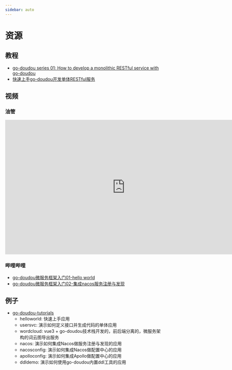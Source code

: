 ```yaml
---
sidebar: auto
---
```


# 资源

## 教程

- [go-doudou series 01: How to develop a monolithic RESTful service with go-doudou](https://dev.to/wubin1989/go-doudou-series-01-how-to-develop-a-monolithic-restful-service-with-go-doudou-8gl)
- [快速上手go-doudou开发单体RESTful服务](https://juejin.cn/post/7046936284438200333)

## 视频
### 油管

<iframe width="772" height="434" src="https://www.youtube.com/embed/6XiJkzUPo28" title="YouTube video player" frameborder="0" allow="accelerometer; autoplay; clipboard-write; encrypted-media; gyroscope; picture-in-picture" allowfullscreen></iframe>

### 哔哩哔哩

- [go-doudou微服务框架入门01-hello world](https://www.bilibili.com/video/BV1AS4y1F7mE?spm_id_from=333.999.0.0)
- [go-doudou微服务框架入门02-集成nacos服务注册与发现](https://www.bilibili.com/video/BV1pU4y1o7xL?t=0.0)

## 例子
- [go-doudou-tutorials](https://github.com/unionj-cloud/go-doudou-tutorials)
    - helloworld: 快速上手应用
    - usersvc: 演示如何定义接口并生成代码的单体应用
    - wordcloud: vue3 + go-doudou技术栈开发的，前后端分离的，微服务架构的词云图导出服务
    - nacos: 演示如何集成Nacos做服务注册与发现的应用
    - nacosconfig: 演示如何集成Nacos做配置中心的应用
    - apolloconfig: 演示如何集成Apollo做配置中心的应用
    - ddldemo: 演示如何使用go-doudou内置ddl工具的应用
